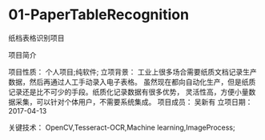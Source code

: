 # 01-PaperTableRecognition
纸档表格识别项目 

项目简介

项目性质：
	个人项目;纯软件;
立项背景：
	工业上很多场合需要纸质文档记录生产数据，然后再通过人工手动录入电子表格。
	虽然现在都向自动化生产，但是纸质记录还是比不可少的手段。纸质化记录数据有很多优势，
	灵活性高，方便小量数据采集，可以针对个体用户，不需要系统集成。
项目成员：
	吴新有
立项日期：
	2017-04-13

关键技术：
	OpenCV,Tesseract-OCR,Machine learning,ImageProcess;
	
	
	
	
	
	
